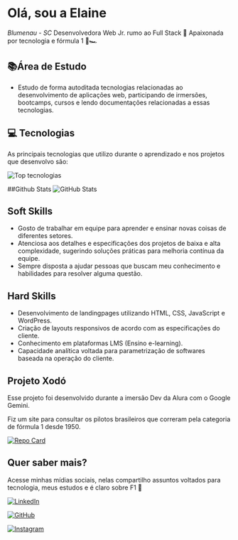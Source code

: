 
# Olá, sou a Elaine
<i>Blumenau - SC </i>
Desenvolvedora Web Jr. rumo ao Full Stack 🚀
Apaixonada por tecnologia e fórmula 1 🏁🏎️

## 📚Área de Estudo
- Estudo de forma autoditada tecnologias relacionadas ao desenvolvimento de aplicações web, participando de irmersões, bootcamps, cursos e lendo documentações relacionadas a essas tecnologias.

## 💻 Tecnologias
As principais tecnologias que utilizo durante o aprendizado e nos projetos que desenvolvo são:

![Top tecnologias](https://github-readme-stats-git-masterrstaa-rickstaa.vercel.app/api/top-langs/?username=ElaineSouza88&layout=compact&bg_color=000&border_color=30A3DC&title_color=E94D5F&text_color=FFF)

##Github Stats
![GitHub Stats](https://github-readme-stats.vercel.app/api?username=ElaineSouza88&theme=transparent&bg_color=000&border_color=30A3DC&show_icons=true&icon_color=30A3DC&title_color=E94D5F&text_color=FFF)

## Soft Skills
- Gosto de trabalhar em equipe para aprender e ensinar novas coisas de diferentes setores.
- Atenciosa aos detalhes e especificações dos projetos de baixa e alta complexidade, sugerindo soluções práticas para melhoria contínua da equipe.
- Sempre disposta a ajudar pessoas que buscam meu conhecimento e habilidades para resolver alguma questão.

## Hard Skills
- Desenvolvimento de landingpages utilizando HTML, CSS, JavaScript e WordPress.
- Criação de layouts responsivos de acordo com as especificações do cliente.
- Conhecimento em plataformas LMS (Ensino e-learning).
- Capacidade analítica voltada para parametrização de softwares baseada na operação do cliente.

## Projeto Xodó
Esse projeto foi desenvolvido durante a imersão Dev da Alura com o Google Gemini.

Fiz um site para consultar os pilotos brasileiros que correram pela categoria de fórmula 1 desde 1950.

[![Repo Card](https://github-readme-stats.vercel.app/api/pin/?username=ElaineSouza88&repo=projeto-ia-gemini&bg_color=000&border_color=30A3DC&show_icons=true&icon_color=30A3DC&title_color=E94D5F&text_color=FFF)](https://github.com/ElaineSouza88/projeto-ia-gemini)

## Quer saber mais?
Acesse minhas mídias sociais, nelas compartilho assuntos voltados para tecnologia, meus estudos e é claro sobre F1 🖤

[![LinkedIn](https://img.shields.io/badge/LinkedIn-0077B5?style=for-the-badge&logo=linkedin&logoColor=white)](https://www.linkedin.com/in/elaine-souza-bb3188a3/) 

[![GitHub](https://img.shields.io/badge/GitHub-100000?style=for-the-badge&logo=github&logoColor=white)](https://github.com/ElaineSouza88)

[![Instagram](https://img.shields.io/badge/-Instagram-%23E4405F?style=for-the-badge&logo=instagram&logoColor=white)](https://www.instagram.com/elaine.nany88/)


